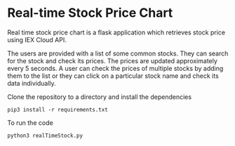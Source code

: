 # Real-time Stock Price Chart
Real time stock price chart is a flask application which retrieves stock price using IEX Cloud API.

The users are provided with a list of some common stocks. They can search for the stock and check its prices. The prices are updated approximately every 5 seconds. A user can check the prices of multiple stocks by adding them to the list or they can click on a particular stock name and check its data individually.
 
 Clone the repository to a directory and install the dependencies
 <pre><code>pip3 install -r requirements.txt</code></pre>
 
 To run the code
 <pre><code>python3 realTimeStock.py</code></pre>
